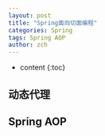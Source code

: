 ```yaml
---
layout: post
title: "Spring面向切面编程"
categories: Spring
tags: Spring AOP
author: zch
---
```


* content
{:toc}




## 动态代理







## Spring AOP